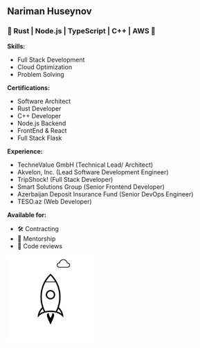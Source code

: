 ## Nariman Huseynov

### 🦀 Rust | Node.js | TypeScript | C++ | AWS 🚀

**Skills:** 
- Full Stack Development
- Cloud Optimization
- Problem Solving  

**Certifications:**  
- Software Architect
- Rust Developer
- C++ Developer
- Node.js Backend
- FrontEnd & React
- Full Stack Flask

**Experience:**  
- TechneValue GmbH (Technical Lead/ Architect)
- Akvelon, Inc. (Lead Software Development Engineer)  
- TripShock! (Full Stack Developer)  
- Smart Solutions Group (Senior Frontend Developer)  
- Azerbaijan Deposit Insurance Fund (Senior DevOps Engineer)  
- TESO.az (Web Developer)  

**Available for:**
- 🛠️ Contracting
- 🤝 Mentorship
- 📝 Code reviews

<!--   ![coding](./giphy.gif) -->
  <!-- ![code](./code.gif)-->
<!-- ![js code](./js.gif) -->
<!-- ![space man on the rocket](./stationaryspaceman.gif) -->
<!-- ![rocket](./rocket.gif) -->

<img
src="https://github.com/hnariman/hnariman/blob/master/rocket.gif"
alt="rocket"
height="200"
width="200"
/>
<!-- <img
src="https://github.com/hnariman/hnariman/blob/master/stationaryspaceman.gif"
alt="happy spaceman"
height="200"
width="266"
/> -->
